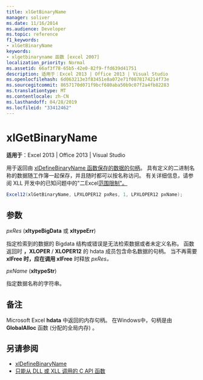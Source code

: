 ```yaml
---
title: xlGetBinaryName
manager: soliver
ms.date: 11/16/2014
ms.audience: Developer
ms.topic: reference
f1_keywords:
- xlGetBinaryName
keywords:
- xlgetbinaryname 函数 [excel 2007]
localization_priority: Normal
ms.assetid: 66af3f78-65b5-42e0-82f9-ffd639d41751
description: 适用于：Excel 2013 | Office 2013 | Visual Studio
ms.openlocfilehash: 6d063213e3f83451e8a072e71f0878174214f73e
ms.sourcegitcommit: 8657170d071f9bcf680aba50b9c07f2a4fb82283
ms.translationtype: MT
ms.contentlocale: zh-CN
ms.lasthandoff: 04/28/2019
ms.locfileid: "33412462"
---
```

# <a name="xlgetbinaryname"></a>xlGetBinaryName

**适用于**：Excel 2013 | Office 2013 | Visual Studio 
  
用于返回由 [xlDefineBinaryName 函数保存的数据的句柄](xldefinebinaryname.md)。 具有定义的二进制名称的数据随工作簿一起保存，并且随时都可以按名称访问。 有关详细信息，请参阅 XLL 开发中的已知问题中的"二Excel[范围限制"。](known-issues-in-excel-xll-development.md)
  
```cs
Excel12(xlGetBinaryName, LPXLOPER12 pxRes, 1, LPXLOPER12 pxName);
```

## <a name="parameters"></a>参数

_pxRes_ (**xltypeBigData** 或 **xltypeErr**) 
  
指定检索到的数据的 Bigdata 结构或错误是无法检索数据或者未定义名称。 函数返回时 **，XLOPER**  /  **XLOPER12** 的 hdata 成员包含命名数据的句柄。  当不再需要 **xlFree 时，应在调用 xlFree** 时释放 _pxRes。_ 
  
_pxName_ (**xltypeStr**) 
  
指定数据名称的字符串。
  
## <a name="remarks"></a>备注

Microsoft Excel **hdata** 中返回的内存句柄。 在Windows中，句柄是由 **GlobalAlloc** 函数 (分配的全局内存) 。 
  
## <a name="see-also"></a>另请参阅

- [xlDefineBinaryName](xldefinebinaryname.md)
- [只能从 DLL 或 XLL 调用的 C API 函数](c-api-functions-that-can-be-called-only-from-a-dll-or-xll.md)

